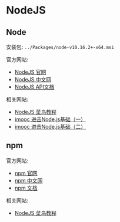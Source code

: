 # NodeJS #

## Node ##

安装包: `../Packages/node-v10.16.2+-x64.msi`

官方网站:
+ [NodeJS 官网](https://nodejs.org/zh-cn/)
+ [NodeJS 中文网](http://nodejs.cn/)
+ [NodeJS API文档](http://nodejs.cn/api/)

相关网站:
+ [NodeJS 菜鸟教程](http://www.runoob.com/nodejs/nodejs-tutorial.html)
+ [imooc 进击Node.js基础（一）](https://www.imooc.com/learn/348)
+ [imooc 进击Node.js基础（二）](https://www.imooc.com/learn/637)

## npm ##

官方网站:
+ [npm 官网](https://www.npmjs.com/)
+ [npm 中文网](https://www.npmjs.cn/)
+ [npm 文档](https://docs.npmjs.com/)

相关网站:
+ [NodeJS 菜鸟教程](http://www.runoob.com/nodejs/nodejs-npm.html)
